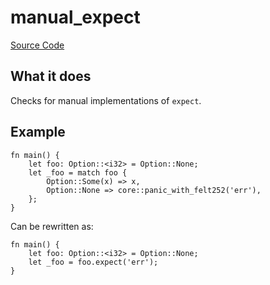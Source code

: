 # manual_expect

[Source Code](https://github.com/software-mansion/cairo-lint/tree/main/crates/cairo-lint-core/src/lints/manual/manual_expect.rs#L45)

## What it does

Checks for manual implementations of `expect`.

## Example

```cairo
fn main() {
    let foo: Option::<i32> = Option::None;
    let _foo = match foo {
        Option::Some(x) => x,
        Option::None => core::panic_with_felt252('err'),
    };
}
```

Can be rewritten as:

```cairo
fn main() {
    let foo: Option::<i32> = Option::None;
    let _foo = foo.expect('err');
}
```
